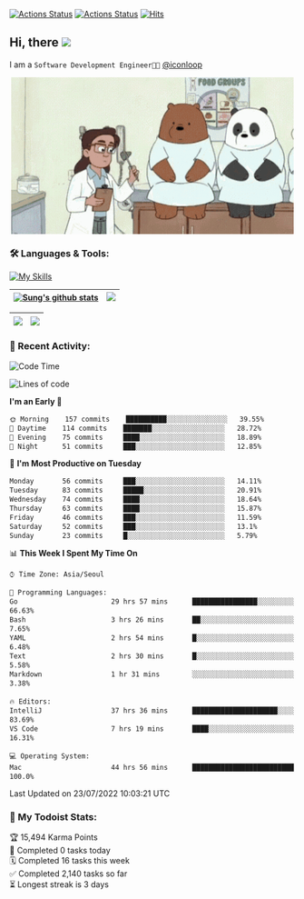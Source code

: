 
[![Actions Status](https://github.com/ddok2/ddok2/workflows/Todoist%20Readme/badge.svg)](https://github.com/ddok2/ddok2/actions)
[![Actions Status](https://github.com/ddok2/ddok2/workflows/wakatime-stats/badge.svg)](https://github.com/ddok2/ddok2/actions)
[![Hits](https://hits.seeyoufarm.com/api/count/incr/badge.svg?url=https%3A%2F%2Fgithub.com%2Fddok2&count_bg=%23FF9595&title_bg=%23555555&icon=github.svg&icon_color=%23FFFFFF&title=hits&edge_flat=false)](https://hits.seeyoufarm.com)

<!-- ![visitors](https://visitor-badge.laobi.icu/badge?page_id=ddok2.ddok2) -->
## Hi, there <img src="https://raw.githubusercontent.com/MartinHeinz/MartinHeinz/master/wave.gif" width="3%">

I am a `Software Development Engineer🧑‍💻` [@iconloop](https://github.com/iconloop)


<p align="center">
    <img align="center" alt="GIF" src="img/debugging.gif" />
</p>


### 🛠 Languages & Tools:

[![My Skills](https://skillicons.dev/icons?i=go,js,ts,py,express,react,svelte,jquery,pug,mongodb,mysql,redis,aws,docker,kubernetes)](https://skillicons.dev)


| <a href="https://github.com/ddok2"><img align="center" src="https://github-readme-stats.vercel.app/api?username=ddok2&show_icons=true&include_all_commits=true&count_private=true&theme=buefy&hide_border=true" alt="Sung's github stats" /></a> | <a href="https://github.com/ddok2"><img src="http://github-readme-streak-stats.herokuapp.com?user=ddok2&hide_border=true" /></a> |
| ------------- |------------- |


| <a href="https://github.com/ddok2"><img align="center" src="https://github-readme-stats.vercel.app/api/top-langs/?username=ddok2&theme=buefy&hide=html,css&hide_border=true width=50%" /></a> | <a href="https://github.com/ddok2"><img align="center" src="https://activity-graph.herokuapp.com/graph?username=ddok2&theme=github&hide_border=true" height="250" /></a> |
| ------------- |--------------------------------------------------------------------------------------------------------------------------------------------------------------------------|


<!-- <details open>
    <summary>📈 My GitHub Stats</summary>
    <p align="center">
        <a href="https://github.com/ddok2">
            <img align="center" src="https://github-readme-stats.vercel.app/api?username=ddok2&show_icons=true&include_all_commits=true&count_private=true&theme=buefy&hide_border=true" alt="Sung's github stats" />
        </a>
    </p>
</details>
<details>
    <summary>💬 Top Languages</summary>
    <p align="center"> 
        <a href="https://github.com/ddok2">
            <img align="center" src="https://github-readme-stats.vercel.app/api/top-langs/?username=ddok2&layout=compact&theme=buefy&hide=html,css&hide_border=true" />
        </a>
    </p>
</details> -->


### 🌈 Recent Activity:
<!--START_SECTION:waka-->
![Code Time](http://img.shields.io/badge/Code%20Time-0%20secs-blue)

![Lines of code](https://img.shields.io/badge/From%20Hello%20World%20I%27ve%20Written-274%20Thousand%20lines%20of%20code-blue)

**I'm an Early 🐤** 

```text
🌞 Morning    157 commits    ██████████░░░░░░░░░░░░░░░   39.55% 
🌆 Daytime    114 commits    ███████░░░░░░░░░░░░░░░░░░   28.72% 
🌃 Evening    75 commits     ████░░░░░░░░░░░░░░░░░░░░░   18.89% 
🌙 Night      51 commits     ███░░░░░░░░░░░░░░░░░░░░░░   12.85%

```
📅 **I'm Most Productive on Tuesday** 

```text
Monday       56 commits     ███░░░░░░░░░░░░░░░░░░░░░░   14.11% 
Tuesday      83 commits     █████░░░░░░░░░░░░░░░░░░░░   20.91% 
Wednesday    74 commits     ████░░░░░░░░░░░░░░░░░░░░░   18.64% 
Thursday     63 commits     ████░░░░░░░░░░░░░░░░░░░░░   15.87% 
Friday       46 commits     ███░░░░░░░░░░░░░░░░░░░░░░   11.59% 
Saturday     52 commits     ███░░░░░░░░░░░░░░░░░░░░░░   13.1% 
Sunday       23 commits     █░░░░░░░░░░░░░░░░░░░░░░░░   5.79%

```


📊 **This Week I Spent My Time On** 

```text
⌚︎ Time Zone: Asia/Seoul

💬 Programming Languages: 
Go                       29 hrs 57 mins      ████████████████░░░░░░░░░   66.63% 
Bash                     3 hrs 26 mins       ██░░░░░░░░░░░░░░░░░░░░░░░   7.65% 
YAML                     2 hrs 54 mins       █░░░░░░░░░░░░░░░░░░░░░░░░   6.48% 
Text                     2 hrs 30 mins       █░░░░░░░░░░░░░░░░░░░░░░░░   5.58% 
Markdown                 1 hr 31 mins        ░░░░░░░░░░░░░░░░░░░░░░░░░   3.38%

🔥 Editors: 
IntelliJ                 37 hrs 36 mins      █████████████████████░░░░   83.69% 
VS Code                  7 hrs 19 mins       ████░░░░░░░░░░░░░░░░░░░░░   16.31%

💻 Operating System: 
Mac                      44 hrs 56 mins      █████████████████████████   100.0%

```


 Last Updated on 23/07/2022 10:03:21 UTC
<!--END_SECTION:waka-->

### 🚧 My Todoist Stats:
<!-- TODO-IST:START -->
🏆  15,494 Karma Points           
🌸  Completed 0 tasks today           
🗓  Completed 16 tasks this week           
✅  Completed 2,140 tasks so far           
⏳  Longest streak is 3 days
<!-- TODO-IST:END -->

